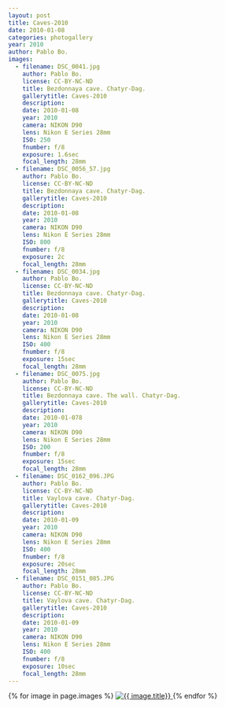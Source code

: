```yaml
---
layout: post
title: Caves-2010
date: 2010-01-08
categories: photogallery
year: 2010
author: Pablo Bo.
images:
  - filename: DSC_0041.jpg
    author: Pablo Bo.
    license: CC-BY-NC-ND
    title: Bezdonnaya cave. Chatyr-Dag.
    gallerytitle: Caves-2010
    description: 
    date: 2010-01-08
    year: 2010
    camera: NIKON D90
    lens: Nikon E Series 28mm
    ISO: 250
    fnumber: f/8
    exposure: 1.6sec
    focal_length: 28mm
  - filename: DSC_0056_57.jpg
    author: Pablo Bo.
    license: CC-BY-NC-ND
    title: Bezdonnaya cave. Chatyr-Dag.
    gallerytitle: Caves-2010
    description: 
    date: 2010-01-08
    year: 2010
    camera: NIKON D90
    lens: Nikon E Series 28mm
    ISO: 800
    fnumber: f/8
    exposure: 2c
    focal_length: 28mm
  - filename: DSC_0034.jpg
    author: Pablo Bo.
    license: CC-BY-NC-ND
    title: Bezdonnaya cave. Chatyr-Dag.
    gallerytitle: Caves-2010
    description: 
    date: 2010-01-08
    year: 2010
    camera: NIKON D90
    lens: Nikon E Series 28mm
    ISO: 400
    fnumber: f/8
    exposure: 15sec
    focal_length: 28mm
  - filename: DSC_0075.jpg
    author: Pablo Bo.
    license: CC-BY-NC-ND
    title: Bezdonnaya cave. The wall. Chatyr-Dag.
    gallerytitle: Caves-2010
    description: 
    date: 2010-01-078
    year: 2010
    camera: NIKON D90
    lens: Nikon E Series 28mm
    ISO: 200
    fnumber: f/8
    exposure: 15sec
    focal_length: 28mm
  - filename: DSC_0162_096.JPG
    author: Pablo Bo.
    license: CC-BY-NC-ND
    title: Vaylova cave. Chatyr-Dag.
    gallerytitle: Caves-2010
    description: 
    date: 2010-01-09
    year: 2010
    camera: NIKON D90
    lens: Nikon E Series 28mm
    ISO: 400
    fnumber: f/8
    exposure: 20sec
    focal_length: 28mm
  - filename: DSC_0151_085.JPG
    author: Pablo Bo.
    license: CC-BY-NC-ND
    title: Vaylova cave. Chatyr-Dag.
    gallerytitle: Caves-2010
    description: 
    date: 2010-01-09
    year: 2010
    camera: NIKON D90
    lens: Nikon E Series 28mm
    ISO: 400
    fnumber: f/8
    exposure: 10sec
    focal_length: 28mm
---
```


<div id="{{ page.title | slugify }}" >
{% for image in page.images %}
<a class="img-responsive" href="{{ site.url }}/photo_{{image.filename}}">
<img class="img-responsive" src="{{ site.url }}/images/gallery/{{ page.year }}/{{ page.title }}/thumb/thumb_{{ image.filename }}" alt="{{ image.title}}">
</a>
{% endfor %}
</div>
<!-- bower:js -->
<script src="{{ site.url }}/dist_jg/js/jquery.js"></script>
<script src="{{ site.url }}/dist_jg/js/jquery.justifiedGallery.js"></script>
<!-- endbower -->
<script>
$("#{{ page.title | slugify }}").justifiedGallery({rowHeight: 220, lastRow: 'nojustify', margins: 2});
</script>
<!--more-->

